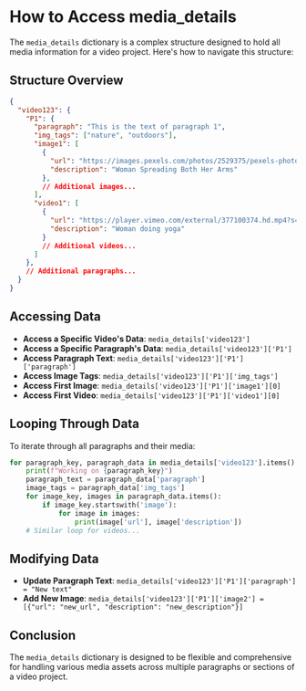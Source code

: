 
# How to Access media_details

The `media_details` dictionary is a complex structure designed to hold all media information for a video project. Here's how to navigate this structure:

## Structure Overview

```json
{
  "video123": {
    "P1": {
      "paragraph": "This is the text of paragraph 1",
      "img_tags": ["nature", "outdoors"],
      "image1": [
        {
          "url": "https://images.pexels.com/photos/2529375/pexels-photo-2529375.jpeg",
          "description": "Woman Spreading Both Her Arms"
        },
        // Additional images...
      ],
      "video1": [
        {
          "url": "https://player.vimeo.com/external/377100374.hd.mp4?s=9ec2ad7114635409a446a74c3321f715ecbdb0fe&profile_id=175&oauth2_token_id=57447761",
          "description": "Woman doing yoga"
        }
        // Additional videos...
      ]
    },
    // Additional paragraphs...
  }
}
```

## Accessing Data

- **Access a Specific Video's Data**: `media_details['video123']`
- **Access a Specific Paragraph's Data**: `media_details['video123']['P1']`
- **Access Paragraph Text**: `media_details['video123']['P1']['paragraph']`
- **Access Image Tags**: `media_details['video123']['P1']['img_tags']`
- **Access First Image**: `media_details['video123']['P1']['image1'][0]`
- **Access First Video**: `media_details['video123']['P1']['video1'][0]`

## Looping Through Data

To iterate through all paragraphs and their media:

```python
for paragraph_key, paragraph_data in media_details['video123'].items():
    print(f"Working on {paragraph_key}")
    paragraph_text = paragraph_data['paragraph']
    image_tags = paragraph_data['img_tags']
    for image_key, images in paragraph_data.items():
        if image_key.startswith('image'):
            for image in images:
                print(image['url'], image['description'])
    # Similar loop for videos...
```

## Modifying Data

- **Update Paragraph Text**: `media_details['video123']['P1']['paragraph'] = "New text"`
- **Add New Image**: `media_details['video123']['P1']['image2'] = [{"url": "new_url", "description": "new_description"}]`

## Conclusion

The `media_details` dictionary is designed to be flexible and comprehensive for handling various media assets across multiple paragraphs or sections of a video project.
